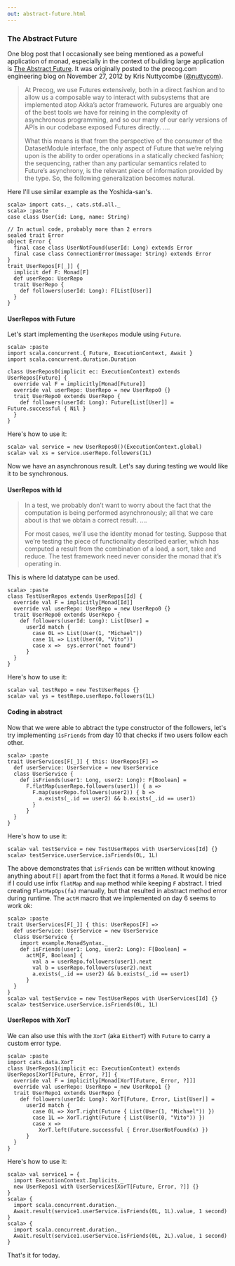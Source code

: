 ```yaml
---
out: abstract-future.html
---
```


  [af]: http://logji.blogspot.com/2014/02/the-abstract-future.html

### The Abstract Future

One blog post that I occasionally see being mentioned as a poweful application of monad, especially in the context of building large application is [The Abstract Future][af]. It was originally posted to the precog.com engineering blog on November 27, 2012 by Kris Nuttycombe ([@nuttycom](https://twitter.com/nuttycom)).

>  At Precog, we use Futures extensively, both in a direct fashion and to allow us a composable way to interact with subsystems that are implemented atop Akka’s actor framework. Futures are arguably one of the best tools we have for reining in the complexity of asynchronous programming, and so our many of our early versions of APIs in our codebase exposed Futures directly.
> ....
>
> What this means is that from the perspective of the consumer of the DatasetModule interface, the only aspect of Future that we’re relying upon is the ability to order operations in a statically checked fashion; the sequencing, rather than any particular semantics related to Future’s asynchrony, is the relevant piece of information provided by the type. So, the following generalization becomes natural.

Here I'll use similar example as the Yoshida-san's.

```console:new
scala> import cats._, cats.std.all._
scala> :paste
case class User(id: Long, name: String)

// In actual code, probably more than 2 errors
sealed trait Error
object Error {
  final case class UserNotFound(userId: Long) extends Error
  final case class ConnectionError(message: String) extends Error
}
trait UserRepos[F[_]] {
  implicit def F: Monad[F]
  def userRepo: UserRepo
  trait UserRepo {
    def followers(userId: Long): F[List[User]]
  }
}
```

#### UserRepos with Future

Let's start implementing the `UserRepos` module using `Future`.

```console
scala> :paste
import scala.concurrent.{ Future, ExecutionContext, Await }
import scala.concurrent.duration.Duration

class UserRepos0(implicit ec: ExecutionContext) extends UserRepos[Future] {
  override val F = implicitly[Monad[Future]]
  override val userRepo: UserRepo = new UserRepo0 {}
  trait UserRepo0 extends UserRepo {
    def followers(userId: Long): Future[List[User]] = Future.successful { Nil }
  }
}
```

Here's how to use it:

```console
scala> val service = new UserRepos0()(ExecutionContext.global)
scala> val xs = service.userRepo.followers(1L)
```

Now we have an asynchronous result. Let's say during testing we would like it to be synchronous.

#### UserRepos with Id

> In a test, we probably don’t want to worry about the fact that the computation is being performed asynchronously; all that we care about is that we obtain a correct result.
> ....
>
> For most cases, we’ll use the identity monad for testing. Suppose that we’re testing the piece of functionality described earlier, which has computed a result from the combination of a load, a sort, take and reduce. The test framework need never consider the monad that it’s operating in.

This is where Id datatype can be used.

```console
scala> :paste
class TestUserRepos extends UserRepos[Id] {
  override val F = implicitly[Monad[Id]]
  override val userRepo: UserRepo = new UserRepo0 {}
  trait UserRepo0 extends UserRepo {
    def followers(userId: Long): List[User] =
      userId match {
        case 0L => List(User(1, "Michael"))
        case 1L => List(User(0, "Vito"))
        case x =>  sys.error("not found")
      }
  }
}
```

Here's how to use it:


```console
scala> val testRepo = new TestUserRepos {}
scala> val ys = testRepo.userRepo.followers(1L)
```

#### Coding in abstract

Now that we were able to abtract the type constructor of the followers, let's try implementing `isFriends` from day 10 that checks if two users follow each other.

```console
scala> :paste
trait UserServices[F[_]] { this: UserRepos[F] =>
  def userService: UserService = new UserService
  class UserService {
    def isFriends(user1: Long, user2: Long): F[Boolean] =
      F.flatMap(userRepo.followers(user1)) { a =>
        F.map(userRepo.followers(user2)) { b =>
          a.exists(_.id == user2) && b.exists(_.id == user1)
        }
      }
  }
}
```

Here's how to use it:

```console
scala> val testService = new TestUserRepos with UserServices[Id] {}
scala> testService.userService.isFriends(0L, 1L)
```

The above demonstrates that `isFriends` can be written without knowing anything about `F[]` apart from the fact that it forms a `Monad`. It would be nice if I could use infix `flatMap` and `map` method while keeping `F` abstract. I tried creating `FlatMapOps(fa)` manually, but that resulted in abstract method error during runtime. The `actM` macro that we implemented on day 6 seems to work ok:

```console
scala> :paste
trait UserServices[F[_]] { this: UserRepos[F] =>
  def userService: UserService = new UserService
  class UserService {
    import example.MonadSyntax._
    def isFriends(user1: Long, user2: Long): F[Boolean] =
      actM[F, Boolean] {
        val a = userRepo.followers(user1).next
        val b = userRepo.followers(user2).next
        a.exists(_.id == user2) && b.exists(_.id == user1)
      }
  }
}
scala> val testService = new TestUserRepos with UserServices[Id] {}
scala> testService.userService.isFriends(0L, 1L)
```

#### UserRepos with XorT

We can also use this with the `XorT` (aka `EitherT`) with `Future` to carry a custom error type.

```console
scala> :paste
import cats.data.XorT
class UserRepos1(implicit ec: ExecutionContext) extends UserRepos[XorT[Future, Error, ?]] {
  override val F = implicitly[Monad[XorT[Future, Error, ?]]]
  override val userRepo: UserRepo = new UserRepo1 {}
  trait UserRepo1 extends UserRepo {
    def followers(userId: Long): XorT[Future, Error, List[User]] =
      userId match {
        case 0L => XorT.right(Future { List(User(1, "Michael")) })
        case 1L => XorT.right(Future { List(User(0, "Vito")) })
        case x =>
          XorT.left(Future.successful { Error.UserNotFound(x) })
      }
  }
}
```

Here's how to use it:

```console
scala> val service1 = {
  import ExecutionContext.Implicits._
  new UserRepos1 with UserServices[XorT[Future, Error, ?]] {}
}
scala> {
  import scala.concurrent.duration._
  Await.result(service1.userService.isFriends(0L, 1L).value, 1 second)
}
scala> {
  import scala.concurrent.duration._
  Await.result(service1.userService.isFriends(0L, 2L).value, 1 second)
}
```

That's it for today.
